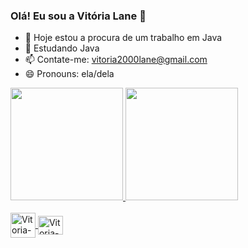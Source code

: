 ### Olá! Eu sou a Vitória Lane 👋

- 🔭 Hoje estou a procura de um trabalho em Java
- 🌱 Estudando Java
- 📫 Contate-me: vitoria2000lane@gmail.com 
- 😄 Pronouns: ela/dela

<div>
  <a href="https://github.com/VitoriaCavalcante1">
  <img height="180em" src="https://github-readme-stats.vercel.app/api?username=VitoriaCavalcante1&show_icons=true&theme=dracula&include_all_commits=true&count_private=true"/>
  <img height="180em" src="https://github-readme-stats.vercel.app/api/top-langs/?username=VitoriaCavalcante1&layout=compact&langs_count=7&theme=dracula"/>
</div>

  <div style="display: inline_block"><br>
  <img align="center" alt="Vitoria-Java" height="40" width="40" src="https://cdn.jsdelivr.net/gh/devicons/devicon/icons/java/java-original-wordmark.svg" />
  <img align="center" alt="Vitoria-C" height="30" width="40" src="https://cdn.jsdelivr.net/gh/devicons/devicon/icons/c/c-original.svg" />
  
</div>

